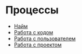 # Процессы

- [Найм](./hiring.md)
- [Работа с кодом](./working-with-code.md)
- [Работа с пользователем](./working-with-user.md)
- [Работа с проектом](./working-with-project.md)
